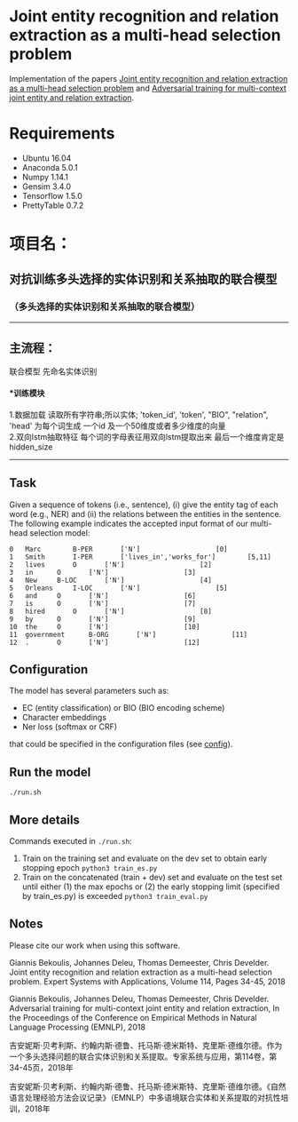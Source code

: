 # Joint entity recognition and relation extraction as a multi-head selection problem

Implementation of the papers
[Joint entity recognition and relation extraction as a multi-head selection problem](https://arxiv.org/abs/1804.07847) and 
[Adversarial training for multi-context joint entity and relation extraction](https://arxiv.org/abs/1808.06876).

# Requirements
* Ubuntu 16.04
* Anaconda 5.0.1
* Numpy 1.14.1
* Gensim 3.4.0
* Tensorflow 1.5.0
* PrettyTable 0.7.2

# 项目名：
## 对抗训练多头选择的实体识别和关系抽取的联合模型
### （多头选择的实体识别和关系抽取的联合模型）

---
## 主流程：
联合模型 先命名实体识别
#### *训练模块
1.数据加载  读取所有字符串;所以实体;
'token_id', 'token', "BIO", "relation", 'head'
为每个词生成 一个id 及一个50维度或者多少维度的向量  
2.双向lstm抽取特征 每个词的字母表征用双向lstm提取出来 最后一个维度肯定是hidden_size

---
## Task
Given a sequence of tokens (i.e., sentence), (i) give the entity tag of each word (e.g., NER) and (ii) the relations between the entities in the sentence. The following example indicates the accepted input format of our multi-head selection model:


```
0	Marc		B-PER		['N']					[0]		
1	Smith		I-PER 		['lives_in','works_for']		[5,11]
2 	lives		O		['N']					[2]
3	in		O		['N']					[3]
4	New		B-LOC		['N']					[4]
5	Orleans		I-LOC		['N']					[5] 
6	and		O		['N']					[6]
7	is		O		['N']					[7]
8	hired		O		['N']					[8]
9	by		O		['N']					[9]
10	the		O		['N']					[10]
11  government		B-ORG		['N']					[11]
12	.		O		['N']					[12]
```

## Configuration
The model has several parameters such as: 
* EC (entity classification) or BIO (BIO encoding scheme)
* Character embeddings
* Ner loss (softmax or CRF)

that could be specified in the configuration files (see [config](https://github.com/bekou/multihead_joint_entity_relation_extraction/tree/master/configs)).

## Run the model

```
./run.sh
```

## More details
Commands executed in ```./run.sh```:

1. Train on the training set and evaluate on the dev set to obtain early stopping epoch
```python3 train_es.py```
2. Train on the concatenated (train + dev) set and evaluate on the test set until either (1) the max epochs or (2) the early stopping limit (specified by train_es.py) is exceeded
```python3 train_eval.py```

## Notes

Please cite our work when using this software.

Giannis Bekoulis, Johannes Deleu, Thomas Demeester, Chris Develder. Joint entity recognition and relation extraction as a multi-head selection problem. Expert Systems with Applications, Volume 114, Pages 34-45, 2018

Giannis Bekoulis, Johannes Deleu, Thomas Demeester, Chris Develder. Adversarial training for multi-context joint entity and relation extraction, In the Proceedings of the Conference on Empirical Methods in Natural Language Processing (EMNLP), 2018

吉安妮斯·贝考利斯、约翰内斯·德鲁、托马斯·德米斯特、克里斯·德维尔德。作为一个多头选择问题的联合实体识别和关系提取。专家系统与应用，第114卷，第34-45页，2018年



吉安妮斯·贝考利斯、约翰内斯·德鲁、托马斯·德米斯特、克里斯·德维尔德。《自然语言处理经验方法会议记录》（EMNLP）中多语境联合实体和关系提取的对抗性培训，2018年